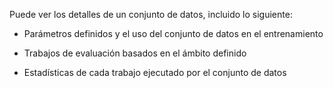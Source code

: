 Puede ver los detalles de un conjunto de datos, incluido lo siguiente:

-   Parámetros definidos y el uso del conjunto de datos en el entrenamiento


-   Trabajos de evaluación basados en el ámbito definido


-   Estadísticas de cada trabajo ejecutado por el conjunto de datos


